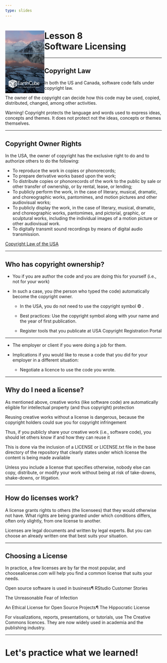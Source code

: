 ```yaml
---
type: slides
---
```


<div><h1><img src="https://github.com/throughput-ec/ec-workshops/blob/main/static/module1/00_ec_slide1.png?raw=true" alt="EC Theme" width=25% align="left"/> Lesson 8<br>Software Licensing</h1></div>

---

## Copyright Law

In both the US and Canada, software code falls under copyright law.

The owner of the copyright can decide how this code may be used, copied, distributed, changed, among other activities.

Warning!
Copyright protects the language and words used to express ideas, concepts and themes.
It does not protect not the ideas, concepts or themes themselves.

---

## Copyright Owner Rights

In the USA, the owner of copyright has the exclusive right to do and to authorize others to do the following:

- To reproduce the work in copies or phonorecords;
- To prepare derivative works based upon the work;
- To distribute copies or phonorecords of the work to the public by sale or other transfer of ownership, or by rental, lease, or lending;
- To publicly perform the work, in the case of literary, musical, dramatic, and choreographic works, pantomimes, and motion pictures and other audiovisual works;
- To publicly display the work, in the case of literary, musical, dramatic, and choreographic works, pantomimes, and pictorial, graphic, or sculptural works, including the individual images of a motion picture or other audiovisual work.
- To digitally transmit sound recordings by means of digital audio transmission.

[Copyright Law of the USA](https://en.wikipedia.org/wiki/Copyright_law_of_the_United_States#Exclusive_rights)

---

## Who has copyright ownership? 

- You if you are author the code and you are doing this for yourself (i.e., not for your work)

- In such a case, you (the person who typed the code) automatically become the copyright owner.

    - In the USA, you do not need to use the copyright symbol © .

    - Best practices: Use the copyright symbol along with your name and the year of first publication.

    - Register tools that you publicate at USA Copyright Registration Portal

---

- The employer or client if you were doing a job for them.

- Implications if you would like to reuse a code that you did for your employer in a different situation:
    - Negotiate a licence to use the code you wrote.

---

## Why do I need a license?

As mentioned above, creative works (like software code) are automatically eligible for intellectual property (and thus copyright) protection

Reusing creative works without a license is dangerous, because the copyright holders could sue you for copyright infringement

Thus, if you publicly share your creative work (i.e., software code), you should let others know if and how they can reuse it

This is done via the inclusion of a LICENSE or LICENSE.txt file in the base directory of the repository that clearly states under which license the content is being made available

Unless you include a license that specifies otherwise, nobody else can copy, distribute, or modify your work without being at risk of take-downs, shake-downs, or litigation.

---

## How do licenses work?

A license grants rights to others (the licensees) that they would otherwise not have. What rights are being granted under which conditions differs, often only slightly, from one license to another.

Licenses are legal documents and written by legal experts. But you can choose an already written one that best suits your situation.

---

## Choosing a License

In practice, a few licenses are by far the most popular, and choosealicense.com will help you find a common license that suits your needs. 

Open source software is used in business¶
RStudio Customer Stories

The Unreasonable Fear of Infection

An Ethical License for Open Source Projects¶
The Hippocratic License

For visualizations, reports, presentations, or tutorials, use The Creative Commons licences.
They are now widely used in academia and the publishing industry.

---

# Let's practice what we learned!